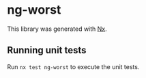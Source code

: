 # ng-worst

This library was generated with [Nx](https://nx.dev).

## Running unit tests

Run `nx test ng-worst` to execute the unit tests.
